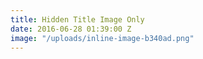 ```yaml
---
title: Hidden Title Image Only
date: 2016-06-28 01:39:00 Z
image: "/uploads/inline-image-b340ad.png"
---
```


